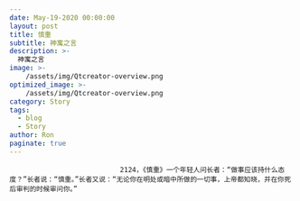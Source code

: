 ```yaml
---
date: May-19-2020 00:00:00
layout: post
title: 慎重
subtitle: 神寓之言
description: >-
  神寓之言
image: >-
    /assets/img/Qtcreator-overview.png
optimized_image: >-
    /assets/img/Qtcreator-overview.png
category: Story
tags:
  - blog
  - Story
author: Ron
paginate: true
---
```


							　　2124，《慎重》一个年轻人问长者：“做事应该持什么态度？”长者说：“慎重。”长者又说：“无论你在明处或暗中所做的一切事，上帝都知晓，并在你死后审判的时候审问你。”
							
							
						